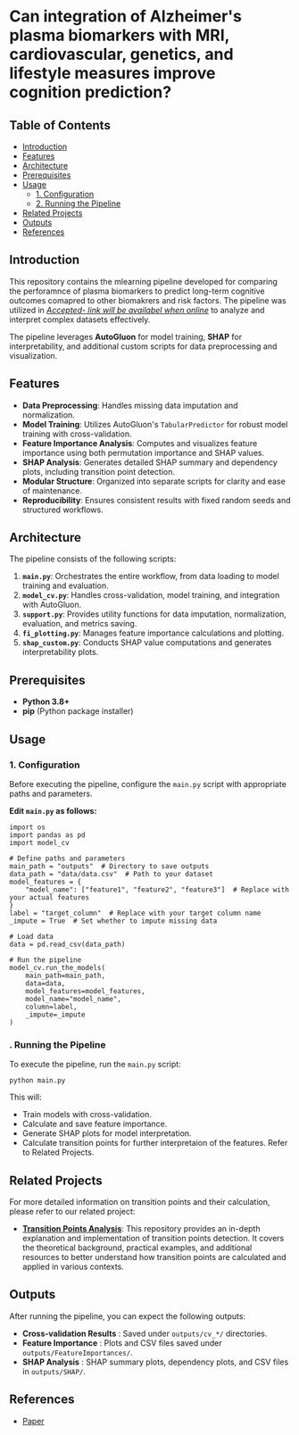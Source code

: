 # Can integration of Alzheimer's plasma biomarkers with MRI, cardiovascular, genetics, and lifestyle measures improve cognition prediction?

## Table of Contents

- [Introduction](#introduction)
- [Features](#features)
- [Architecture](#architecture)
- [Prerequisites](#installation)
- [Usage](#usage)
  - [1. Configuration](#1-configuration)
  - [2. Running the Pipeline](#2-running-the-pipeline)
- [Related Projects](#related-projects)
- [Outputs](#outputs)
- [References](#references)

## Introduction

This repository contains the mlearning pipeline developed for comparing the perforamnce of plasma biomarkers to predict long-term cognitive outcomes comapred to other biomakrers and risk factors. The pipeline was utilized in [*Accepted- link will be availabel when online*](link_to_paper) to analyze and interpret complex datasets effectively.

The pipeline leverages **AutoGluon** for model training, **SHAP** for interpretability, and additional custom scripts for data preprocessing and visualization.

## Features

- **Data Preprocessing**: Handles missing data imputation and normalization.
- **Model Training**: Utilizes AutoGluon's `TabularPredictor` for robust model training with cross-validation.
- **Feature Importance Analysis**: Computes and visualizes feature importance using both permutation importance and SHAP values.
- **SHAP Analysis**: Generates detailed SHAP summary and dependency plots, including transition point detection.
- **Modular Structure**: Organized into separate scripts for clarity and ease of maintenance.
- **Reproducibility**: Ensures consistent results with fixed random seeds and structured workflows.

## Architecture

The pipeline consists of the following scripts:

1. **`main.py`**: Orchestrates the entire workflow, from data loading to model training and evaluation.
2. **`model_cv.py`**: Handles cross-validation, model training, and integration with AutoGluon.
3. **`support.py`**: Provides utility functions for data imputation, normalization, evaluation, and metrics saving.
4. **`fi_plotting.py`**: Manages feature importance calculations and plotting.
5. **`shap_custom.py`**: Conducts SHAP value computations and generates interpretability plots.

## Prerequisites

- **Python 3.8+**
- **pip** (Python package installer)

## Usage

### 1. Configuration

Before executing the pipeline, configure the `main.py` script with appropriate paths and parameters.

**Edit `main.py` as follows:**

```
import os
import pandas as pd
import model_cv

# Define paths and parameters
main_path = "outputs"  # Directory to save outputs
data_path = "data/data.csv"  # Path to your dataset
model_features = {
    "model_name": ["feature1", "feature2", "feature3"]  # Replace with your actual features
}
label = "target_column"  # Replace with your target column name
_impute = True  # Set whether to impute missing data

# Load data
data = pd.read_csv(data_path)

# Run the pipeline
model_cv.run_the_models(
    main_path=main_path,
    data=data,
    model_features=model_features,
    model_name="model_name",
    column=label,
    _impute=_impute
)
```

### . Running the Pipeline

To execute the pipeline, run the `main.py` script:

```
python main.py
```

This will:

* Train models with cross-validation.
* Calculate and save feature importance.
* Generate SHAP plots for model interpretation.
* Calculate transition points for further interpretaion of the features. Refer to Related Projects.

## Related Projects

For more detailed information on transition points and their calculation, please refer to our related project:

- **[Transition Points Analysis](https://github.com/RobelGebre/TPE-for-SHAP)**: This repository provides an in-depth explanation and implementation of transition points detection. It covers the theoretical background, practical examples, and additional resources to better understand how transition points are calculated and applied in various contexts.

## Outputs

After running the pipeline, you can expect the following outputs:

* **Cross-validation Results** : Saved under `outputs/cv_*/` directories.
* **Feature Importance** : Plots and CSV files saved under `outputs/FeatureImportances/`.
* **SHAP Analysis** : SHAP summary plots, dependency plots, and CSV files in `outputs/SHAP/`.

## References

* [Paper]()
